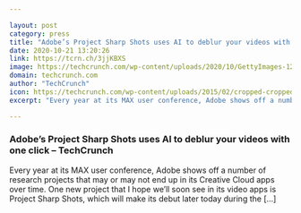 ```yaml
---

layout: post
category: press
title: "Adobe’s Project Sharp Shots uses AI to deblur your videos with one click"
date: 2020-10-21 13:20:26
link: https://tcrn.ch/3jjKBXS
image: https://techcrunch.com/wp-content/uploads/2020/10/GettyImages-1262762989.jpg?w=600
domain: techcrunch.com
author: "TechCrunch"
icon: https://techcrunch.com/wp-content/uploads/2015/02/cropped-cropped-favicon-gradient.png?w=180
excerpt: "Every year at its MAX user conference, Adobe shows off a number of research projects that may or may not end up in its Creative Cloud apps over time. One new project that I hope we’ll soon see in its video apps is Project Sharp Shots, which will make its debut later today during the […]"

---
```


### Adobe’s Project Sharp Shots uses AI to deblur your videos with one click – TechCrunch

Every year at its MAX user conference, Adobe shows off a number of research projects that may or may not end up in its Creative Cloud apps over time. One new project that I hope we’ll soon see in its video apps is Project Sharp Shots, which will make its debut later today during the […]